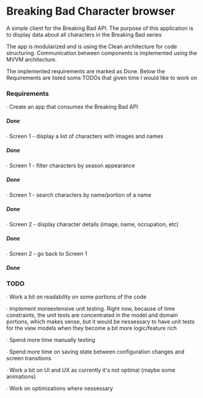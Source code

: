# Breaking Bad Character browser
A simple client for the Breaking Bad API. The purpose of this application is to display data about all characters in the Breaking Bad series

The app is modularized and is using the Clean architecture for code structuring. Communication between components is implemented using the MVVM architecture.

The implemented requirements are marked as Done.
Below the Requirements are listed some TODOs that given time I would like to work on

### Requirements
∙ Create an app that consumes the Breaking Bad API
##### Done
∙ Screen 1 - display a list of characters with images and names
##### Done
∙ Screen 1 - filter characters by season appearance
##### Done
∙ Screen 1 - search characters by name/portion of a name
##### Done
∙ Screen 2 - display character details (image, name, occupation, etc)
##### Done
∙ Screen 2 - go back to Screen 1
##### Done
 

### TODO

∙ Work a bit on readability on some portions of the code

∙ Implement moreextensive unit testing. Right now, because of time constraints, the unit tests are concentrated in the model and domain portions, which makes sense, but it would be nessessary to have unit tests for the view models when they become a bit more logic/feature rich

∙ Spend more time manually testing

∙ Spend more time on saving state between configuration changes and screen transitions

∙ Work a bit on UI and UX as currently it's not optimal (maybe some animations)

∙ Work on optimizations where nessessary
